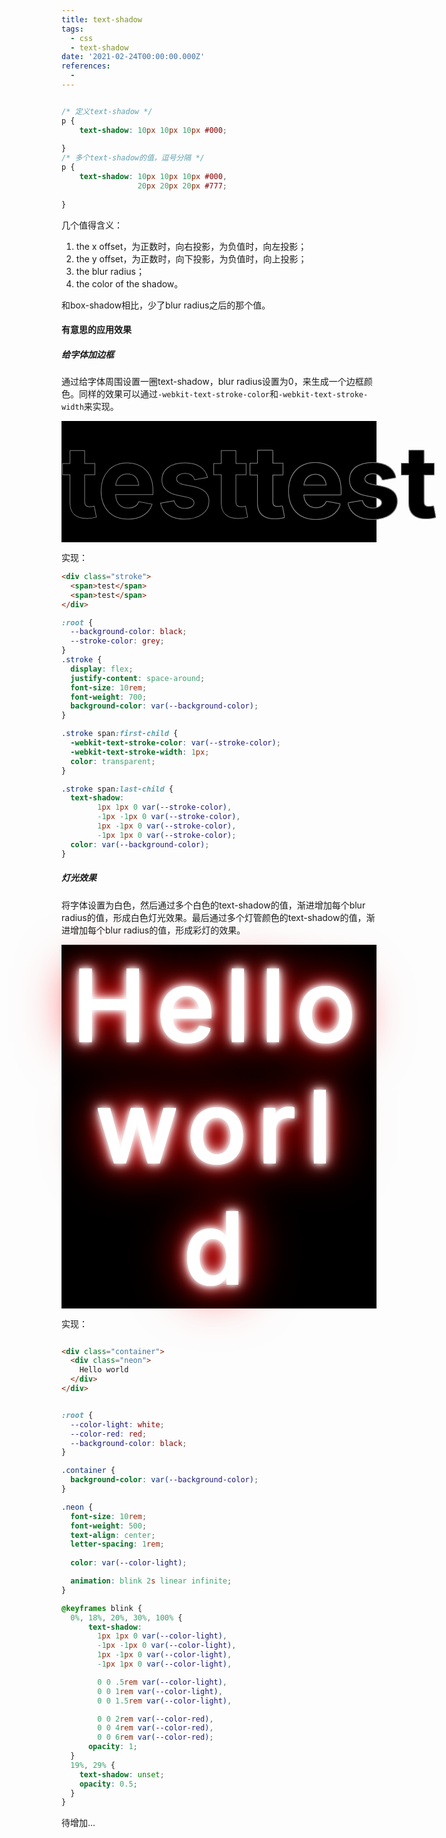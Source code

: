 ```yaml
---
title: text-shadow
tags: 
  - css
  - text-shadow
date: '2021-02-24T00:00:00.000Z'
references: 
  - 
---
```


```css

/* 定义text-shadow */
p {
    text-shadow: 10px 10px 10px #000;
                 
}
/* 多个text-shadow的值，逗号分隔 */
p {
    text-shadow: 10px 10px 10px #000,
                 20px 20px 20px #777;
                 
}
```

几个值得含义：
1. the x offset，为正数时，向右投影，为负值时，向左投影；
2. the y offset，为正数时，向下投影，为负值时，向上投影；
3. the blur radius；
4. the color of the shadow。

和box-shadow相比，少了blur radius之后的那个值。


#### 有意思的应用效果

##### 给字体加边框

通过给字体周围设置一圈text-shadow，blur radius设置为0，来生成一个边框颜色。同样的效果可以通过`-webkit-text-stroke-color`和`-webkit-text-stroke-width`来实现。

<style>
:root {
  --background-color: black;
  --stroke-color: grey;
}
.stroke {
  display: flex;
  justify-content: space-around;
  font-size: 10rem;
  font-weight: 700;
  background-color: var(--background-color);  
}

.stroke span:first-child {
  -webkit-text-stroke-color: var(--stroke-color);
  -webkit-text-stroke-width: 1px;
  color: transparent;
}

.stroke span:last-child {
  text-shadow: 
        1px 1px 0 var(--stroke-color), 
        -1px -1px 0 var(--stroke-color), 
        1px -1px 0 var(--stroke-color), 
        -1px 1px 0 var(--stroke-color);
  color: var(--background-color);  
}
</style>
<div class="stroke">
  <span>test</span>
  <span>test</span>
</div>

实现：
```html
<div class="stroke">
  <span>test</span>
  <span>test</span>
</div>
```

```css
:root {
  --background-color: black;
  --stroke-color: grey;
}
.stroke {
  display: flex;
  justify-content: space-around;
  font-size: 10rem;
  font-weight: 700;
  background-color: var(--background-color);  
}

.stroke span:first-child {
  -webkit-text-stroke-color: var(--stroke-color);
  -webkit-text-stroke-width: 1px;
  color: transparent;
}

.stroke span:last-child {
  text-shadow: 
        1px 1px 0 var(--stroke-color), 
        -1px -1px 0 var(--stroke-color), 
        1px -1px 0 var(--stroke-color), 
        -1px 1px 0 var(--stroke-color);
  color: var(--background-color);  
}
```

##### 灯光效果

将字体设置为白色，然后通过多个白色的text-shadow的值，渐进增加每个blur radius的值，形成白色灯光效果。最后通过多个灯管颜色的text-shadow的值，渐进增加每个blur radius的值，形成彩灯的效果。

<style>
:root {
  --color-light: white;
  --color-red: red;
  --background-color: black;
}

.container {
  background-color: var(--background-color);
}

.neon {
  font-size: 10rem;
  font-weight: 500;
  text-align: center;
  letter-spacing: 1rem;
  
  color: var(--color-light);

  animation: blink 2s linear infinite;
}

@keyframes blink {
  0%, 18%, 20%, 30%, 100% {
      text-shadow: 
        1px 1px 0 var(--color-light), 
        -1px -1px 0 var(--color-light), 
        1px -1px 0 var(--color-light), 
        -1px 1px 0 var(--color-light),

        0 0 .5rem var(--color-light),
        0 0 1rem var(--color-light),
        0 0 1.5rem var(--color-light),

        0 0 2rem var(--color-red),
        0 0 4rem var(--color-red),
        0 0 6rem var(--color-red);
      opacity: 1;
  }
  19%, 29% {
    text-shadow: unset;
    opacity: 0.5;
  }
}
</style>
<div class="container">
  <div class="neon">
    Hello world
  </div>
</div>

实现：
```html

<div class="container">
  <div class="neon">
    Hello world
  </div>
</div>

```

```css

:root {
  --color-light: white;
  --color-red: red;
  --background-color: black;
}

.container {
  background-color: var(--background-color);
}

.neon {
  font-size: 10rem;
  font-weight: 500;
  text-align: center;
  letter-spacing: 1rem;
  
  color: var(--color-light);

  animation: blink 2s linear infinite;
}

@keyframes blink {
  0%, 18%, 20%, 30%, 100% {
      text-shadow: 
        1px 1px 0 var(--color-light), 
        -1px -1px 0 var(--color-light), 
        1px -1px 0 var(--color-light), 
        -1px 1px 0 var(--color-light),

        0 0 .5rem var(--color-light),
        0 0 1rem var(--color-light),
        0 0 1.5rem var(--color-light),

        0 0 2rem var(--color-red),
        0 0 4rem var(--color-red),
        0 0 6rem var(--color-red);
      opacity: 1;
  }
  19%, 29% {
    text-shadow: unset;
    opacity: 0.5;
  }
}

```

待增加...


